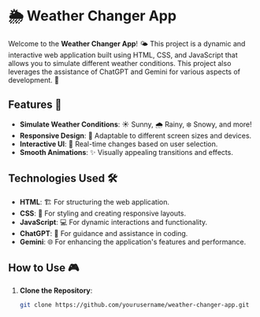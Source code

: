 # 🌦️ Weather Changer App

Welcome to the **Weather Changer App**! 🌤️ This project is a dynamic and interactive web application built using HTML, CSS, and JavaScript that allows you to simulate different weather conditions. This project also leverages the assistance of ChatGPT and Gemini for various aspects of development. 🚀

## Features 🌟

- **Simulate Weather Conditions**: ☀️ Sunny, 🌧️ Rainy, ❄️ Snowy, and more!
- **Responsive Design**: 📱 Adaptable to different screen sizes and devices.
- **Interactive UI**: 🔄 Real-time changes based on user selection.
- **Smooth Animations**: ✨ Visually appealing transitions and effects.

## Technologies Used 🛠️

- **HTML**: 🏗️ For structuring the web application.
- **CSS**: 🎨 For styling and creating responsive layouts.
- **JavaScript**: 💻 For dynamic interactions and functionality.
- **ChatGPT**: 🤖 For guidance and assistance in coding.
- **Gemini**: 🌐 For enhancing the application's features and performance.

## How to Use 🎮

1. **Clone the Repository**:
   ```bash
   git clone https://github.com/yourusername/weather-changer-app.git
